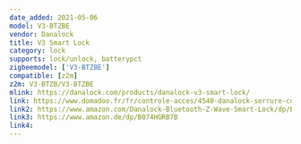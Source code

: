 ```yaml
---
date_added: 2021-05-06
model: V3-BTZBE
vendor: Danalock
title: V3 Smart Lock
category: lock
supports: lock/unlock, batterypct
zigbeemodel: ['V3-BTZBE']
compatible: [z2m]
z2m: V3-BTZB/V3-BTZBE
mlink: https://danalock.com/products/danalock-v3-smart-lock/
link: https://www.domadoo.fr/fr/controle-acces/4540-danalock-serrure-connectee-bluetooth-et-zigbee-danalock-v3-5712560000493.html
link2: https://www.amazon.com/Danalock-Bluetooth-Z-Wave-Smart-Lock/dp/B07B8TJ7TW
link3: https://www.amazon.de/dp/B074HGRB7B
link4: 
---
```


